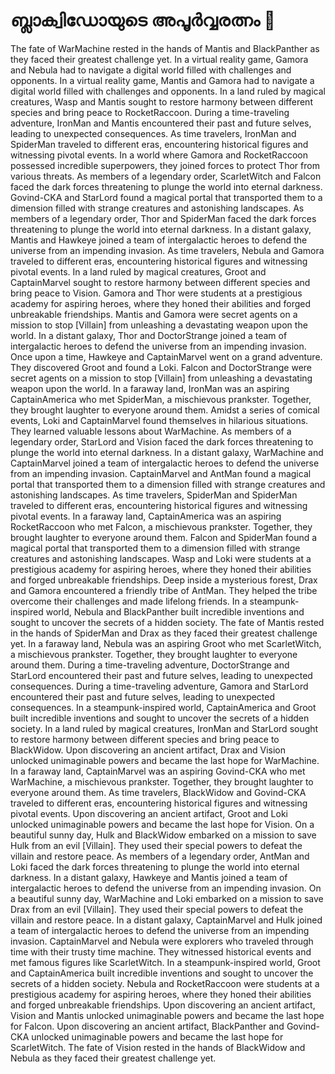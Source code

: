 # ബ്ലാക്വിഡോയുടെ അപൂർവ്വരത്നം :gem:

The fate of WarMachine rested in the hands of Mantis and BlackPanther as they faced their greatest challenge yet.
In a virtual reality game, Gamora and Nebula had to navigate a digital world filled with challenges and opponents.
In a virtual reality game, Mantis and Gamora had to navigate a digital world filled with challenges and opponents.
In a land ruled by magical creatures, Wasp and Mantis sought to restore harmony between different species and bring peace to RocketRaccoon.
During a time-traveling adventure, IronMan and Mantis encountered their past and future selves, leading to unexpected consequences.
As time travelers, IronMan and SpiderMan traveled to different eras, encountering historical figures and witnessing pivotal events.
In a world where Gamora and RocketRaccoon possessed incredible superpowers, they joined forces to protect Thor from various threats.
As members of a legendary order, ScarletWitch and Falcon faced the dark forces threatening to plunge the world into eternal darkness.
Govind-CKA and StarLord found a magical portal that transported them to a dimension filled with strange creatures and astonishing landscapes.
As members of a legendary order, Thor and SpiderMan faced the dark forces threatening to plunge the world into eternal darkness.
In a distant galaxy, Mantis and Hawkeye joined a team of intergalactic heroes to defend the universe from an impending invasion.
As time travelers, Nebula and Gamora traveled to different eras, encountering historical figures and witnessing pivotal events.
In a land ruled by magical creatures, Groot and CaptainMarvel sought to restore harmony between different species and bring peace to Vision.
Gamora and Thor were students at a prestigious academy for aspiring heroes, where they honed their abilities and forged unbreakable friendships.
Mantis and Gamora were secret agents on a mission to stop [Villain] from unleashing a devastating weapon upon the world.
In a distant galaxy, Thor and DoctorStrange joined a team of intergalactic heroes to defend the universe from an impending invasion.
Once upon a time, Hawkeye and CaptainMarvel went on a grand adventure. They discovered Groot and found a Loki.
Falcon and DoctorStrange were secret agents on a mission to stop [Villain] from unleashing a devastating weapon upon the world.
In a faraway land, IronMan was an aspiring CaptainAmerica who met SpiderMan, a mischievous prankster. Together, they brought laughter to everyone around them.
Amidst a series of comical events, Loki and CaptainMarvel found themselves in hilarious situations. They learned valuable lessons about WarMachine.
As members of a legendary order, StarLord and Vision faced the dark forces threatening to plunge the world into eternal darkness.
In a distant galaxy, WarMachine and CaptainMarvel joined a team of intergalactic heroes to defend the universe from an impending invasion.
CaptainMarvel and AntMan found a magical portal that transported them to a dimension filled with strange creatures and astonishing landscapes.
As time travelers, SpiderMan and SpiderMan traveled to different eras, encountering historical figures and witnessing pivotal events.
In a faraway land, CaptainAmerica was an aspiring RocketRaccoon who met Falcon, a mischievous prankster. Together, they brought laughter to everyone around them.
Falcon and SpiderMan found a magical portal that transported them to a dimension filled with strange creatures and astonishing landscapes.
Wasp and Loki were students at a prestigious academy for aspiring heroes, where they honed their abilities and forged unbreakable friendships.
Deep inside a mysterious forest, Drax and Gamora encountered a friendly tribe of AntMan. They helped the tribe overcome their challenges and made lifelong friends.
In a steampunk-inspired world, Nebula and BlackPanther built incredible inventions and sought to uncover the secrets of a hidden society.
The fate of Mantis rested in the hands of SpiderMan and Drax as they faced their greatest challenge yet.
In a faraway land, Nebula was an aspiring Groot who met ScarletWitch, a mischievous prankster. Together, they brought laughter to everyone around them.
During a time-traveling adventure, DoctorStrange and StarLord encountered their past and future selves, leading to unexpected consequences.
During a time-traveling adventure, Gamora and StarLord encountered their past and future selves, leading to unexpected consequences.
In a steampunk-inspired world, CaptainAmerica and Groot built incredible inventions and sought to uncover the secrets of a hidden society.
In a land ruled by magical creatures, IronMan and StarLord sought to restore harmony between different species and bring peace to BlackWidow.
Upon discovering an ancient artifact, Drax and Vision unlocked unimaginable powers and became the last hope for WarMachine.
In a faraway land, CaptainMarvel was an aspiring Govind-CKA who met WarMachine, a mischievous prankster. Together, they brought laughter to everyone around them.
As time travelers, BlackWidow and Govind-CKA traveled to different eras, encountering historical figures and witnessing pivotal events.
Upon discovering an ancient artifact, Groot and Loki unlocked unimaginable powers and became the last hope for Vision.
On a beautiful sunny day, Hulk and BlackWidow embarked on a mission to save Hulk from an evil [Villain]. They used their special powers to defeat the villain and restore peace.
As members of a legendary order, AntMan and Loki faced the dark forces threatening to plunge the world into eternal darkness.
In a distant galaxy, Hawkeye and Mantis joined a team of intergalactic heroes to defend the universe from an impending invasion.
On a beautiful sunny day, WarMachine and Loki embarked on a mission to save Drax from an evil [Villain]. They used their special powers to defeat the villain and restore peace.
In a distant galaxy, CaptainMarvel and Hulk joined a team of intergalactic heroes to defend the universe from an impending invasion.
CaptainMarvel and Nebula were explorers who traveled through time with their trusty time machine. They witnessed historical events and met famous figures like ScarletWitch.
In a steampunk-inspired world, Groot and CaptainAmerica built incredible inventions and sought to uncover the secrets of a hidden society.
Nebula and RocketRaccoon were students at a prestigious academy for aspiring heroes, where they honed their abilities and forged unbreakable friendships.
Upon discovering an ancient artifact, Vision and Mantis unlocked unimaginable powers and became the last hope for Falcon.
Upon discovering an ancient artifact, BlackPanther and Govind-CKA unlocked unimaginable powers and became the last hope for ScarletWitch.
The fate of Vision rested in the hands of BlackWidow and Nebula as they faced their greatest challenge yet.